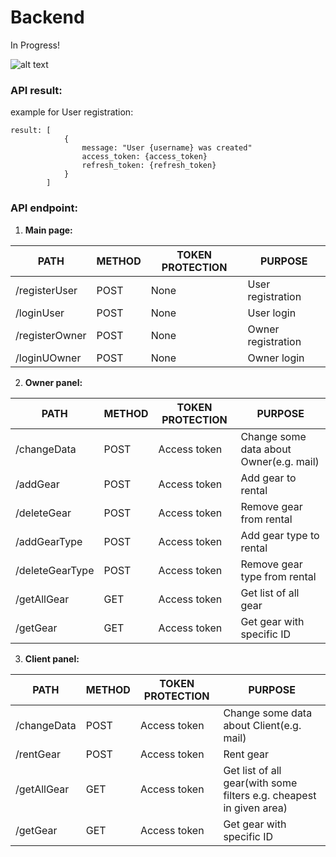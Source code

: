 # Backend

In Progress!

![alt text](https://media.giphy.com/media/UcK7JalnjCz0k/giphy.gif)


### API result:

example for User registration:

```
result: [
            {
                message: "User {username} was created"
                access_token: {access_token}
                refresh_token: {refresh_token}
            }
        ]  
```


### API endpoint:

1. __Main page:__

PATH | METHOD | TOKEN PROTECTION | PURPOSE
-----|--------|------------------|----------
/registerUser | POST | None | User registration
/loginUser | POST | None | User login
/registerOwner | POST | None | Owner registration
/loginUOwner | POST | None | Owner login

2. __Owner panel:__

PATH | METHOD | TOKEN PROTECTION | PURPOSE
-----|--------|------------------|----------
/changeData | POST | Access token | Change some data about Owner(e.g. mail)
/addGear | POST | Access token | Add gear to rental
/deleteGear | POST | Access token | Remove gear from rental
/addGearType | POST | Access token | Add gear type to rental
/deleteGearType | POST | Access token | Remove gear type from rental
/getAllGear | GET | Access token | Get list of all gear
/getGear | GET | Access token | Get gear with specific ID

3. __Client panel:__

PATH | METHOD | TOKEN PROTECTION | PURPOSE
-----|--------|------------------|----------
/changeData | POST | Access token | Change some data about Client(e.g. mail)
/rentGear | POST | Access token | Rent gear
/getAllGear | GET | Access token | Get list of all gear(with some filters e.g. cheapest in given area)
/getGear | GET | Access token | Get gear with specific ID
